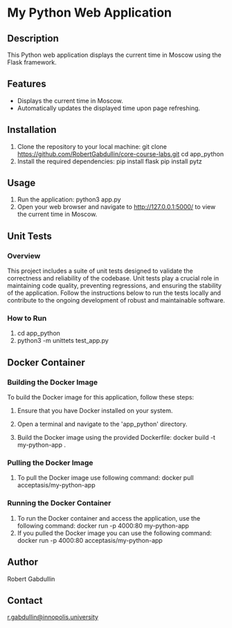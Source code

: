 # My Python Web Application

## Description
This Python web application displays the current time in Moscow using the Flask framework.

## Features
- Displays the current time in Moscow.
- Automatically updates the displayed time upon page refreshing.

## Installation
1. Clone the repository to your local machine:
   git clone https://github.com/RobertGabdullin/core-course-labs.git
   cd app_python
2. Install the required dependencies:
   pip install flask
   pip install pytz

## Usage
1. Run the application:
   python3 app.py
2. Open your web browser and navigate to http://127.0.0.1:5000/ to view the current time in Moscow.

## Unit Tests

### Overview

This project includes a suite of unit tests designed to validate the correctness and reliability of the codebase. Unit tests play a crucial role in maintaining code quality, preventing regressions, and ensuring the stability of the application. Follow the instructions below to run the tests locally and contribute to the ongoing development of robust and maintainable software.

### How to Run

1. cd app_python
2. python3 -m unittets test_app.py

## Docker Container

### Building the Docker Image

To build the Docker image for this application, follow these steps:

1. Ensure that you have Docker installed on your system.

2. Open a terminal and navigate to the 'app_python' directory.

3. Build the Docker image using the provided Dockerfile:
   docker build -t my-python-app .
   
### Pulling the Docker Image
1. To pull the Docker image use following command:
   docker pull acceptasis/my-python-app

### Running the Docker Container
1. To run the Docker container and access the application, use the following command:
   docker run -p 4000:80 my-python-app
2. If you pulled the Docker image you can use the following command:
   docker run -p 4000:80 acceptasis/my-python-app

## Author
Robert Gabdullin

## Contact
r.gabdullin@innopolis.university
